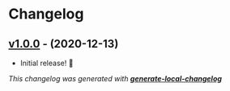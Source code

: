 # Changelog

## [v1.0.0](https://github.com/CandyCoded/SafeAreaLayout/tree/HEAD) - (2020-12-13)

- Initial release! 🎉

_This changelog was generated with **[generate-local-changelog](https://github.com/neogeek/generate-local-changelog)**_
